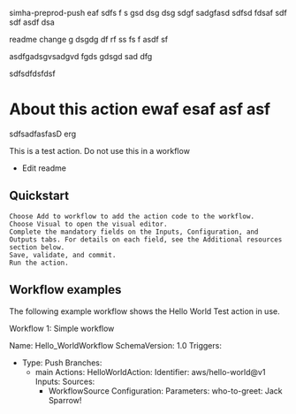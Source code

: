 simha-preprod-push
 eaf sdfs f
s gsd dsg dsg sdgf sadgfasd
sdfsd fdsaf sdf sdf asdf dsa

readme change g dsgdg df rf ss fs f asdf sf

asdfgadsgvsadgvd fgds gdsgd sad dfg

sdfsdfdsfdsf
# About this action ewaf esaf asf asf
sdfsadfasfasD erg 

This is a test action. Do not use this in a workflow

- Edit readme

## Quickstart

    Choose Add to workflow to add the action code to the workflow.
    Choose Visual to open the visual editor.
    Complete the mandatory fields on the Inputs, Configuration, and Outputs tabs. For details on each field, see the Additional resources section below.
    Save, validate, and commit.
    Run the action.



## Workflow examples

The following example workflow shows the Hello World Test action in use.

Workflow 1: Simple workflow

Name: Hello_WorldWorkflow
SchemaVersion: 1.0
Triggers:
- Type: Push
  Branches:
    - main
Actions:
  HelloWorldAction:
    Identifier: aws/hello-world@v1
    Inputs:
      Sources:
        - WorkflowSource
    Configuration:
      Parameters:
        who-to-greet: Jack Sparrow!
